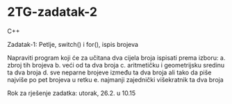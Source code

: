 # 2TG-zadatak-2

C++

Zadatak-1: Petlje, switch() i for(), ispis brojeva

Napraviti program koji će za učitana dva cijela broja ispisati prema izboru:
a. zbroj tih brojeva
b. veći od ta dva broja
c. aritmetičku i geometrijsku sredinu ta dva broja
d. sve neparne brojeve između ta dva broja ali tako da piše najviše po pet brojeva u retku
e. najmanji zajednički višekratnik ta dva broja

Rok za rješenje zadatka: utorak, 26.2. u 10.15

